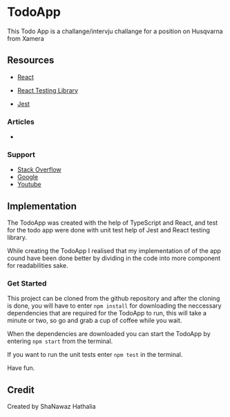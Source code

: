 # TodoApp

This Todo App is a challange/intervju challange for a position on Husqvarna from Xamera

## Resources

- [React](https://react.dev/learn)
* [React Testing Library](https://testing-library.com/docs/react-testing-library/intro/)
+ [Jest](https://jestjs.io/)

### Articles
* 

### Support 
* [Stack Overflow](https://try.stackoverflow.co/explore-teams/?utm_source=adwords&utm_medium=ppc&utm_campaign=kb_teams_search_brand_emea-dach&_bt=657236278309&_bk=stack+overflow&_bm=p&_bn=g&gclid=CjwKCAjw67ajBhAVEiwA2g_jEHTCheBmSeNhQCF-TTWQ_ZaLDFagf3JuYB_nP0z7x1XW9xuZ53TgYRoCIFMQAvD_BwE)
* [Google](https://www.google.se/)
* [Youtube](https://www.youtube.com/)


## Implementation

The TodoApp was created with the help of TypeScript and React, and test for the todo app were done with unit test help of 
Jest and React testing library.

While creating the TodoApp I realised that my implementation of of the app cound have been done better by dividing in 
the code into more component for readabilities sake. 

### Get  Started

This project can be cloned from the github repository and after the cloning is done, you will have to 
enter `npm install` for downloading the neccessary dependencies that are required for the TodoApp to run, this will take a minute or two, so go and grab a cup of coffee while you wait.

When the dependencies are downloaded you can start the TodoApp by entering `npm start` from the terminal.

If you want to run the unit tests enter `npm test` in the terminal.

Have fun.

## Credit
Created by ShaNawaz Hathalia


